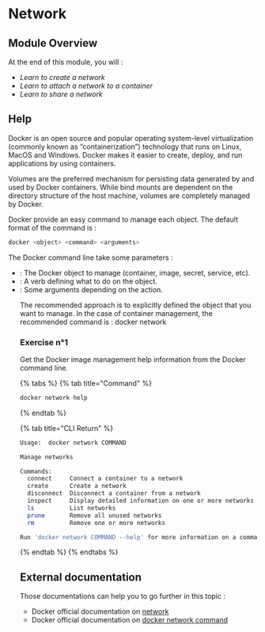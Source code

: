 # Network

## Module Overview

At the end of this module, you will :

* _Learn to create a network_
* _Learn to attach a network to a container_
* _Learn to share a network_

## Help

Docker is an open source and popular operating system-level virtualization (commonly known as “containerization”) technology that runs on Linux, MacOS and Windows. Docker makes it easier to create, deploy, and run applications by using containers.

Volumes are the preferred mechanism for persisting data generated by and used by Docker containers. While bind mounts are dependent on the directory structure of the host machine, volumes are completely managed by Docker.

Docker provide an easy command to manage each object. The default format of the command is :

```bash
docker <object> <command> <arguments>
```

The Docker command line take some parameters :
* <object> : The Docker object to manage (container, image, secret, service, etc).
* <command> : A verb defining what to do on the object.
* <arguments> : Some arguments depending on the action.

The recommended approach is to explicitly defined the object that you want to manage. In the case of container management, the recommended command is : docker network <command>

### Exercise n°1

Get the Docker image management help information from the Docker command line.

{% tabs %}
{% tab title="Command" %}
```bash
docker network help
```
{% endtab %}

{% tab title="CLI Return" %}
```bash
Usage:	docker network COMMAND

Manage networks

Commands:
  connect     Connect a container to a network
  create      Create a network
  disconnect  Disconnect a container from a network
  inspect     Display detailed information on one or more networks
  ls          List networks
  prune       Remove all unused networks
  rm          Remove one or more networks

Run 'docker network COMMAND --help' for more information on a command.
```
{% endtab %}
{% endtabs %}

## External documentation

Those documentations can help you to go further in this topic :

* Docker official documentation on [network](https://docs.docker.com/network/)
* Docker official documentation on [docker network command](https://docs.docker.com/engine/reference/commandline/network/)
